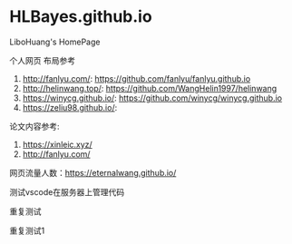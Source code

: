 # HLBayes.github.io

LiboHuang's HomePage

个人网页 布局参考

1. http://fanlyu.com/: https://github.com/fanlyu/fanlyu.github.io
2. http://helinwang.top/: https://github.com/WangHelin1997/helinwang
3. https://winycg.github.io/: https://github.com/winycg/winycg.github.io
4. https://zeliu98.github.io/:

论文内容参考:

1. https://xinleic.xyz/
2. http://fanlyu.com/

网页流量人数：https://eternalwang.github.io/

测试vscode在服务器上管理代码

重复测试

重复测试1
